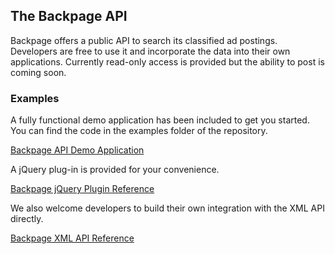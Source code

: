 ## The Backpage API

Backpage offers a public API to search its classified ad postings.  Developers are free to use it and incorporate the data into their own applications.  Currently read-only access is provided but the ability to post is coming soon.

### Examples

A fully functional demo application has been included to get you started.  You can find the code in the examples folder of the repository.

[Backpage API Demo Application](http://bp-api-demo.s3-website-us-west-2.amazonaws.com/)  

A jQuery plug-in is provided for your convenience.

[Backpage jQuery Plugin Reference](wiki/Backpage-jQuery-Plugin-Reference)

We also welcome developers to build their own integration with the XML API directly.

[Backpage XML API Reference](wiki/Backpage-XML-API-Reference)